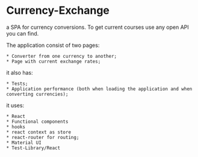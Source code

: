 # Currency-Exchange

a SPA for currency conversions. To get current courses use any open API you can find.

The application consist of two pages:

    * Converter from one currency to another;
    * Page with current exchange rates;

it also has:

    * Tests;
    * Application performance (both when loading the application and when converting currencies);

 it uses:

    * React
    * Functional components
    * hooks
    * react context as store
    * react-router for routing;
    * Material UI
    * Test-Library/React
